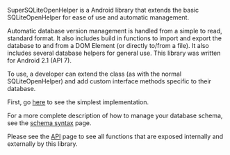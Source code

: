 SuperSQLiteOpenHelper is a Android library that extends the basic SQLiteOpenHelper for ease of use and automatic management.

Automatic database version management is handled from a simple to read, standard format.  It also includes build in functions to import and export the database to and from a DOM Element (or directly to/from a file).  It also includes several database helpers for general use.  This library was written for Android 2.1 (API 7).

To use, a developer can extend the class (as with the normal SQLiteOpenHelper) and add custom interface methods specific to their database.

First, go [here](http://code.google.com/p/supersqliteopenhelper/wiki/Example_Implementation) to see the simplest implementation.

For a more complete description of how to manage your database schema, see the [schema syntax](http://code.google.com/p/supersqliteopenhelper/wiki/Schema_Syntax) page.

Please see the [API](http://code.google.com/p/supersqliteopenhelper/wiki/API) page to see all functions that are exposed internally and externally by this library.